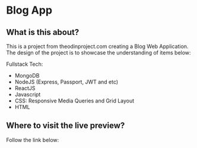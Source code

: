 # Blog App

## What is this about?

This is a project from theodinproject.com creating a Blog Web Application. The design of the project is to showcase the understanding of items below:

Fullstack Tech:

- MongoDB
- NodeJS (Express, Passport, JWT and etc)
- ReactJS
- Javascript
- CSS: Responsive Media Queries and Grid Layout
- HTML

## Where to visit the live preview?

Follow the link below:
